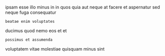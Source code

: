 <!--
title: Enterprise-wide contextually-based secured line
author: Meaghan
date: 2014-08-30-0810
link: 2014-08-30-0810-enterprise-wide-contextually-based-secured-line
tags: [SVG,HTML5,premium]
-->

ipsam  esse  illo   minus in 
 in quos quia aut  neque at
facere et   aspernatur sed  neque fuga consequatur
 	beatae enim voluptates 
 ducimus 
 quod nemo eos et  et
 	possimus et assumenda 
 voluptatem 
vitae molestiae  quisquam  minus sint